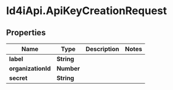 # Id4iApi.ApiKeyCreationRequest

## Properties
Name | Type | Description | Notes
------------ | ------------- | ------------- | -------------
**label** | **String** |  | 
**organizationId** | **Number** |  | 
**secret** | **String** |  | 


